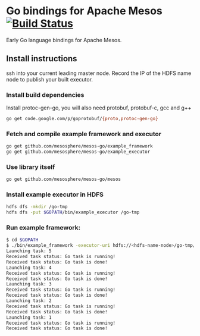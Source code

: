 Go bindings for Apache Mesos [![Build Status](https://travis-ci.org/mesosphere/mesos-go.svg?branch=master)](https://travis-ci.org/mesosphere/mesos-go)
========

Early Go language bindings for Apache Mesos.

## Install instructions

ssh into your current leading master node.
Record the IP of the HDFS name node to publish your built executor.

### Install build dependencies

Install protoc-gen-go, you will also need protobuf, protobuf-c, gcc and g++

```bash
go get code.google.com/p/goprotobuf/{proto,protoc-gen-go}
```

### Fetch and compile example framework and executor

```bash
go get github.com/mesosphere/mesos-go/example_framework
go get github.com/mesosphere/mesos-go/example_executor
```

### Use library itself

```bash
go get github.com/mesosphere/mesos-go/mesos
```

### Install example executor in HDFS

```bash
hdfs dfs -mkdir /go-tmp
hdfs dfs -put $GOPATH/bin/example_executor /go-tmp
```

### Run example framework:

```bash
$ cd $GOPATH
$ ./bin/example_framework -executor-uri hdfs://<hdfs-name-node>/go-tmp/example_executor
Launching task: 5
Received task status: Go task is running!
Received task status: Go task is done!
Launching task: 4
Received task status: Go task is running!
Received task status: Go task is done!
Launching task: 3
Received task status: Go task is running!
Received task status: Go task is done!
Launching task: 2
Received task status: Go task is running!
Received task status: Go task is done!
Launching task: 1
Received task status: Go task is running!
Received task status: Go task is done!
```

